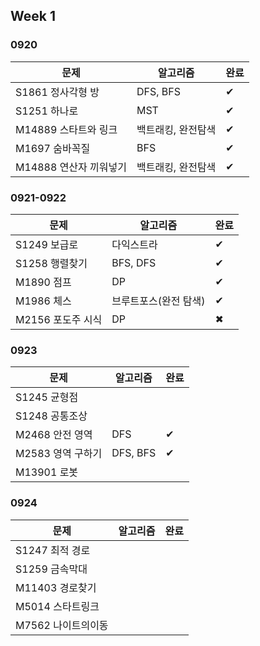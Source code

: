 ## Week 1

### 0920

| 문제                   | 알고리즘           | 완료 |
| ---------------------- | ------------------ | ---- |
| S1861 정사각형 방      | DFS, BFS           | ✔    |
| S1251 하나로           | MST                | ✔    |
| M14889 스타트와 링크   | 백트래킹, 완전탐색 | ✔    |
| M1697 숨바꼭질         | BFS                | ✔    |
| M14888 연산자 끼워넣기 | 백트래킹, 완전탐색 | ✔    |

### 0921-0922

| 문제              | 알고리즘              | 완료 |
| ----------------- | --------------------- | ---- |
| S1249 보급로      | 다익스트라            | ✔    |
| S1258 행렬찾기    | BFS, DFS              | ✔    |
| M1890 점프        | DP                    | ✔    |
| M1986 체스        | 브루트포스(완전 탐색) | ✔    |
| M2156 포도주 시식 | DP                    | ✖    |

### 0923

| 문제              | 알고리즘 | 완료 |
| ----------------- | -------- | ---- |
| S1245 균형점      |          |      |
| S1248 공통조상    |          |      |
| M2468 안전 영역   | DFS      |  ✔   |
| M2583 영역 구하기 | DFS, BFS  |  ✔   |
| M13901 로봇       |          |      |

### 0924

| 문제               | 알고리즘 | 완료 |
| ------------------ | -------- | ---- |
| S1247 최적 경로    |          |      |
| S1259 금속막대     |          |      |
| M11403 경로찾기    |          |      |
| M5014 스타트링크   |          |      |
| M7562 나이트의이동 |          |      |
